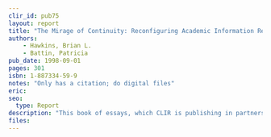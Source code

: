 ```yaml
---
clir_id: pub75
layout: report
title: "The Mirage of Continuity: Reconfiguring Academic Information Resources for the 21st Century"
authors: 
    - Hawkins, Brian L. 
    - Battin, Patricia
pub_date: 1998-09-01
pages: 301
isbn: 1-887334-59-9
notes: "Only has a citation; do digital files"
eric:
seo:
  type: Report
description: "This book of essays, which CLIR is publishing in partnership with the Association of American Universities, comes to grips with the profound, and indeed transforming, changes technology will effect in how the nationÌs university campuses provide information resources in the 21st century. Hawkins is the new president of EDUCAUSE; Battin served as Vice President for Information Sciences and University Librarian of Columbia University. The additional contributors to the volume are John Seely Brown, Stanley Chodorow, Paul Duguid, Douglas Greenberg, Josÿ-Marie Griffiths, Susan Hockey, Richard N. Katz, Donald Kennedy, Michael E. Lesk, Paula Kaufman, Peter Lyman, Deanna B. Marcum, Susan Rosenblatt, Donald J. Waters, and Samuel R. Williamson."
files:
---
```

